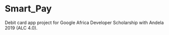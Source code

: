 # Smart_Pay
Debit card app project for Google Africa Developer Scholarship with Andela 2019 (ALC 4.0).  
